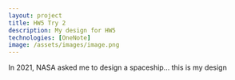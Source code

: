 ```yaml
---
layout: project
title: HW5 Try 2
description: My design for HW5
technologies: [OneNote]
image: /assets/images/image.png
---
```



In 2021, NASA asked me to design a spaceship... this is my design

